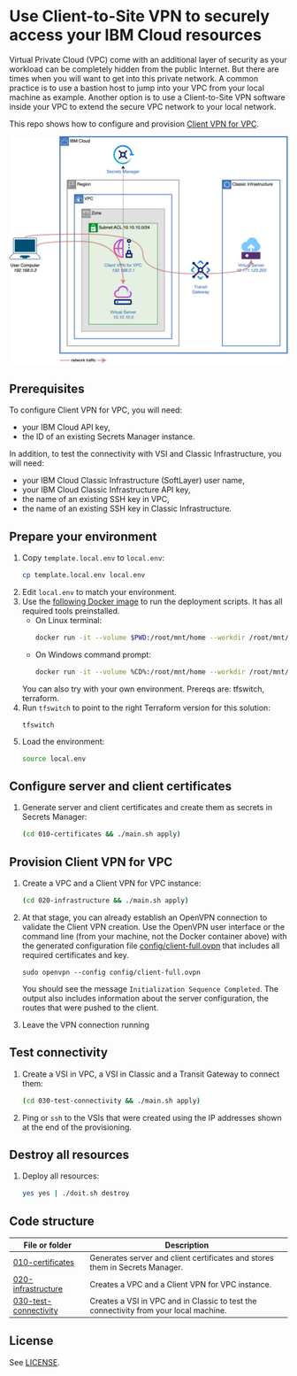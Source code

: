 # Use Client-to-Site VPN to securely access your IBM Cloud resources

Virtual Private Cloud (VPC) come with an additional layer of security as your workload can be completely hidden from the public Internet. But there are times when you will want to get into this private network. A common practice is to use a bastion host to jump into your VPC from your local machine as example. Another option is to use a Client-to-Site VPN software inside your VPC to extend the secure VPC network to your local network.

This repo shows how to configure and provision [Client VPN for VPC](https://cloud.ibm.com/docs/vpc?topic=vpc-vpn-client-to-site-overview).

![Architecture](./architecture.png)

## Prerequisites

To configure Client VPN for VPC, you will need:
* your IBM Cloud API key,
* the ID of an existing Secrets Manager instance.

In addition, to test the connectivity with VSI and Classic Infrastructure, you will need:
* your IBM Cloud Classic Infrastructure (SoftLayer) user name,
* your IBM Cloud Classic Infrastructure API key,
* the name of an existing SSH key in VPC,
* the name of an existing SSH key in Classic Infrastructure.

## Prepare your environment

1. Copy `template.local.env` to `local.env`:
   ```sh
   cp template.local.env local.env
   ```
1. Edit `local.env` to match your environment.
1. Use the [following Docker image](https://github.com/l2fprod/ibmcloud-ci) to run the deployment scripts. It has all required tools preinstalled.
   * On Linux terminal:
      ```sh
      docker run -it --volume $PWD:/root/mnt/home --workdir /root/mnt/home l2fprod/ibmcloud-ci
      ```
   * On Windows command prompt:
      ```sh
      docker run -it --volume %CD%:/root/mnt/home --workdir /root/mnt/home l2fprod/ibmcloud-ci
      ```
   You can also try with your own environment. Prereqs are: tfswitch, terraform.
1. Run `tfswitch` to point to the right Terraform version for this solution:
   ```
   tfswitch
   ```
1. Load the environment:
   ```sh
   source local.env
   ```

## Configure server and client certificates

1. Generate server and client certificates and create them as secrets in Secrets Manager:
   ```sh
   (cd 010-certificates && ./main.sh apply)
   ```

## Provision Client VPN for VPC

1. Create a VPC and a Client VPN for VPC instance:
   ```sh
   (cd 020-infrastructure && ./main.sh apply)
   ```
1. At that stage, you can already establish an OpenVPN connection to validate the Client VPN creation. Use the OpenVPN user interface or the command line (from your machine, not the Docker container above) with the generated configuration file [config/client-full.ovpn](./config/client-full.ovpn) that includes all required certificates and key.
   ```
   sudo openvpn --config config/client-full.ovpn
   ```

   You should see the message `Initialization Sequence Completed`. The output also includes information about the server configuration, the routes that were pushed to the client.
1. Leave the VPN connection running

## Test connectivity

1. Create a VSI in VPC, a VSI in Classic and a Transit Gateway to connect them:
   ```sh
   (cd 030-test-connectivity && ./main.sh apply)
   ```
1. Ping or `ssh` to the VSIs that were created using the IP addresses shown at the end of the provisioning.

## Destroy all resources

1. Deploy all resources:
   ```sh
   yes yes | ./doit.sh destroy
   ```

## Code structure

| File or folder | Description |
| -------------- | ----------- |
| [010-certificates](./010-certificates/) | Generates server and client certificates and stores them in Secrets Manager. |
| [020-infrastructure](./020-infrastructure/) | Creates a VPC and a Client VPN for VPC instance. |
| [030-test-connectivity](./030-test-connectivity/) | Creates a VSI in VPC and in Classic to test the connectivity from your local machine. |

## License

See [LICENSE](./LICENSE).
